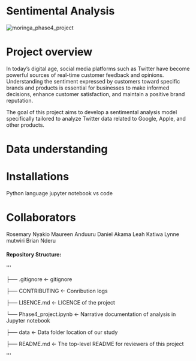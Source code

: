 # Sentimental Analysis
![moringa_phase4_project](https://github.com/Daniel1999Akama/moringa_phase4_project/assets/127243987/44675d35-58cc-411a-baa7-c3422ebfcd75)

# Project overview
In today’s digital age, social media platforms such as Twitter have become powerful sources of real-time customer feedback and opinions. Understanding the sentiment expressed by customers toward specific brands and products is essential for businesses to make informed decisions, enhance customer satisfaction, and maintain a positive brand reputation. 

The goal of this project aims to develop a sentimental analysis model specifically tailored to analyze Twitter data related to Google, Apple, and other products. 

# Data understanding

# Installations
Python language
jupyter notebook
vs code

# Collaborators
Rosemary Nyakio
Maureen Anduuru
Daniel Akama
Leah Katiwa
Lynne mutwiri
Brian Nderu

#### Repository Structure: 

'''

├── .gitignore                                             <- gitignore 

├── CONTRIBUTING                                           <- Conribution logs

├── LISENCE.md                                             <- LICENCE of the project

└── Phase4_project.ipynb                                   <- Narrative documentation of analysis in Jupyter notebook

├── data                                                   <- Data folder location of our study

├── README.md                                              <- The top-level README for reviewers of this project

'''

